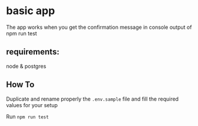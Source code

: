 # basic app
The app works when you get the confirmation message in console output of npm run test

## requirements:
node & postgres

## How To
Duplicate and rename properly the `.env.sample` file and fill the required values for your setup

Run `npm run test`
